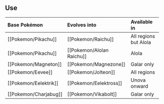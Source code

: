 ## Use
Base Pokémon |Evolves into |Available in
:---|:---|:---
[[Pokemon/Pikachu]] |[[Pokemon/Raichu]] |All regions but Alola
[[Pokemon/Pikachu]] |[[Pokemon/Alolan Raichu]] |Alola
[[Pokemon/Magneton]] |[[Pokemon/Magnezone]] |Galar only
[[Pokemon/Eevee]] |[[Pokemon/Jolteon]] |All regions
[[Pokemon/Eelektrik]] |[[Pokemon/Eelektross]] |Unova onward
[[Pokemon/Charjabug]] |[[Pokemon/Vikabolt]] |Galar only
